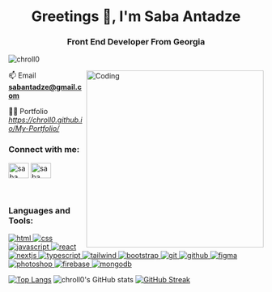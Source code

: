 <h1 align="center">Greetings 👋, I'm Saba Antadze</h1>
<h3 align="center">Front End Developer From Georgia</h3>

<p align="left"> <img src="https://komarev.com/ghpvc/?username=chroll0&label=Profile%20views&color=0e75b6&style=flat" alt="chroll0" /> </p>
<img align="right" alt="Coding" width="350" src="https://www.lambdatest.com/resources/images/news24.gif">


📫 Email **sabantadze@gmail.com**

👨‍💻 Portfolio *https://chroll0.github.io/My-Portfolio/*

<h3 align="left">Connect with me:</h3>
<p align="left">
<a href="https://linkedin.com/in/saba antadze" target="blank"><img align="center" src="https://raw.githubusercontent.com/rahuldkjain/github-profile-readme-generator/master/src/images/icons/Social/linked-in-alt.svg" alt="saba antadze" height="30" width="40" /></a>
<a href="https://fb.com/saba antadzesaba antadze" target="blank"><img align="center" src="https://raw.githubusercontent.com/rahuldkjain/github-profile-readme-generator/master/src/images/icons/Social/facebook.svg" alt="saba antadze" height="30" width="40" /></a>
</p>

<br/>
<h3 align="left">Languages and Tools:</h3>
<p align="left">
    <a href="https://www.w3schools.com/html/" target="_blank" rel="noreferrer"> 
        <img src="https://skillicons.dev/icons?i=html" alt="html" />
    </a>
    <a href="https://www.w3schools.com/css/" target="_blank" rel="noreferrer"> 
        <img src="https://skillicons.dev/icons?i=css" alt="css" />
    </a>
    <a href="https://www.w3schools.com/javascript/" target="_blank" rel="noreferrer"> 
        <img src="https://skillicons.dev/icons?i=javascript" alt="javascript" />
    </a>
    <a href="https://react.dev/" target="_blank" rel="noreferrer"> 
        <img src="https://skillicons.dev/icons?i=react" alt="react" />
    </a>
    <a href="https://nextjs.org/" target="_blank" rel="noreferrer"> 
        <img src="https://skillicons.dev/icons?i=nextjs" alt="nextjs" />
    </a>
    <a href="https://www.typescriptlang.org/" target="_blank" rel="noreferrer"> 
        <img src="https://skillicons.dev/icons?i=typescript" alt="typescript" />
    </a>
    <a href="https://tailwindcss.com/" target="_blank" rel="noreferrer">
        <img src="https://skillicons.dev/icons?i=tailwind" alt="tailwind" />
    </a>
    <a href="https://getbootstrap.com" target="_blank" rel="noreferrer">
        <img src="https://skillicons.dev/icons?i=bootstrap" alt="bootstrap" />
    </a>
    <a href="https://git-scm.com/" target="_blank" rel="noreferrer">
        <img src="https://skillicons.dev/icons?i=git" alt="git" />
    </a>
    <a href="https://github.com/" target="_blank" rel="noreferrer">
        <img src="https://skillicons.dev/icons?i=github" alt="github" />
    </a>
    <a href="https://www.figma.com/" target="_blank" rel="noreferrer">
        <img src="https://skillicons.dev/icons?i=figma" alt="figma" />
    </a>
    <a href="https://www.adobe.com/products/photoshop.html" target="_blank" rel="noreferrer">
        <img src="https://skillicons.dev/icons?i=photoshop" alt="photoshop" />
    </a>
    <a href="https://firebase.google.com/" target="_blank" rel="noreferrer">
        <img src="https://skillicons.dev/icons?i=firebase" alt="firebase" />
    </a>
    <a href="https://www.mongodb.com/" target="_blank" rel="noreferrer">
        <img src="https://skillicons.dev/icons?i=mongodb" alt="mongodb" />
    </a>
</p>

[![Top Langs](https://github-readme-stats.vercel.app/api/top-langs/?username=chroll0&layout=pie&bg_color=001e28&theme=nightowl&hide_border=true)](https://github.com/chroll0/github-readme-stats)                                ![chroll0's GitHub stats](https://github-readme-stats.vercel.app/api?username=chroll0&show_icons=true&bg_color=001e28&theme=nightowl&hide_border=true)
[![GitHub Streak](https://streak-stats.demolab.com?user=chroll0&theme=nightowl&hide_border=true&type=png)](https://git.io/streak-stats)
